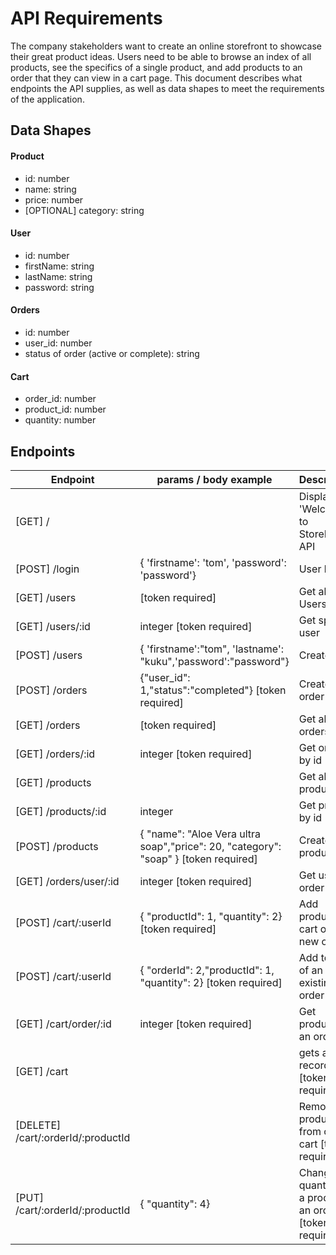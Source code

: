 # API Requirements
The company stakeholders want to create an online storefront to showcase their great product ideas. Users need to be able to browse an index of all products, see the specifics of a single product, and add products to an order that they can view in a cart page. 
This document describes what endpoints the API supplies, as well as data shapes to meet the requirements of the application. 


## Data Shapes
#### Product
-  id: number
- name: string
- price: number
- [OPTIONAL] category: string

#### User
- id: number
- firstName: string
- lastName: string
- password: string

#### Orders
- id: number
- user_id: number
- status of order (active or complete): string

#### Cart
- order_id: number
- product_id: number
- quantity: number

## Endpoints
| Endpoint      | params / body example |Description |
| -----------   | -----------   |----------- |
|[GET]  /            |                 |Displays 'Welcome to StoreFront API       |
| [POST] /login  | { 'firstname': 'tom', 'password': 'password'}|User login|
| [GET] /users  |      [token required]                                      |Get all Users |
| [GET] /users/:id  |  integer   [token required]                                   |Get specific user |
| [POST] /users  |   { 'firstname':"tom", 'lastname': "kuku",'password':"password"}                |Create user |
| [POST] /orders | {"user_id": 1,"status":"completed"} [token required]| Create new order |
|[GET] /orders |[token required] | Get all orders |
|[GET] /orders/:id | integer [token required] | Get order by id|
| [GET] /products | | Get all products |
| [GET] /products/:id | integer | Get product by id |
| [POST] /products | {    "name": "Aloe Vera ultra soap","price": 20,      "category": "soap" } [token required]| Create new product |
|[GET] /orders/user/:id | integer [token required]| Get user's order |
| [POST] /cart/:userId | { "productId": 1, "quantity": 2} [token required]| Add product to cart of a new order |
| [POST] /cart/:userId | { "orderId": 2,"productId": 1, "quantity": 2} [token required]| Add to cart of an existing order |
| [GET] /cart/order/:id | integer [token required]| Get products of an order |
| [GET] /cart | | gets all cart records [token required]|
| [DELETE] /cart/:orderId/:productId | | Remove product from order cart [token required]|
| [PUT] /cart/:orderId/:productId | { "quantity": 4} | Change the quantity of a product in an order.[token required]|
